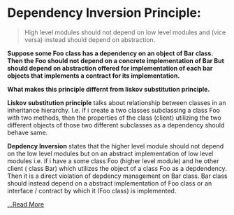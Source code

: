 # Dependency Inversion Principle:

> High level modules should not depend on low level modules and (vice versa)
> instead should depend on abstraction.


**Suppose some Foo class has a dependency on an object of Bar class.
Then the Foo should not depend on a concrete implementation of Bar
But should depend on abstraction offered for implementation of each bar objects
that implements a contract for its implementation.**


**What makes this principle differnt from liskov substitution principle.**

**Liskov substitution principle** talks about relationship between classes in an inheritance
hierarchy. I.e. if i create a two classes subclassing a class Foo with two methods,
then the properties of the class (client) utilizing the two different objects of those two different subclasses
as a dependency should behave same.

**Depdency Inversion** states that the higher level module should not depend on the low level modules
but on an abstract implementation of low level modules
i.e. if i have a some class Foo (higher level module) and he other client ( class Bar) which 
utilizes the object of a class Foo as a depdendency. Then it is a direct violation of depdency management
on Bar class. Bar class should instead depend on a abstract implementation of Foo class or an interface / contract
by which it (Foo class) is implemented.

[...Read More](https://stackoverflow.com/questions/58300258/solid-design-principles-liskov-substitution-principle-and-dependency-inversion)